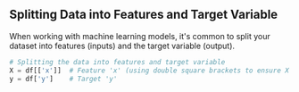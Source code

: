## Splitting Data into Features and Target Variable

When working with machine learning models, it's common to split your dataset into features (inputs) and the target variable (output).
```python
# Splitting the data into features and target variable
X = df[['x']]  # Feature 'x' (using double square brackets to ensure X is a DataFrame Matrix)
y = df['y']    # Target 'y'
 ```